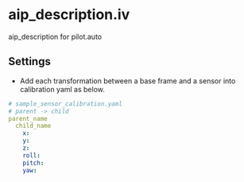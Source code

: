 # aip_description.iv

aip_description for pilot.auto

## Settings

- Add each transformation between a base frame and a sensor into calibration yaml as below.

```yaml
# sample_sensor_calibration.yaml
# parent -> child
parent_name
  child_name
    x:
    y:
    z:
    roll:
    pitch:
    yaw:
```
